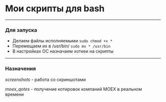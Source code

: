 # Мои скрипты для bash
---
### Для запуска
* Делаем файлы исполняемыми
`
sudo chmod +x *
`
* Перемещаем их в /usr/bin/
`
sudo mv * /usr/bin
`
* В настройках ОС назначаем хоткеи на скрипты
---
### Назначения
*screenshots* - работа со скриншотами

*moex_qotes* - получение котировок компаний MOEX в реальном времени
